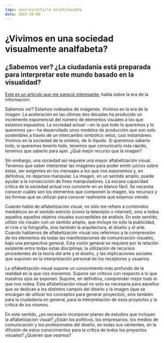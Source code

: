 ```yaml
---
tags: sources/article on/philosophy
date: 2015-10-09
---
```

#  ¿Vivimos en una sociedad visualmente analfabeta?
## ¿Sabemos ver? ¿La ciudadanía está preparada para interpretar este mundo basado en la visualidad?

[Este es un artículo que me pareció interesante](https://foroalfa.org/articulos/vivimos-en-una-sociedad-visualmente-analfabeta), habla sobre la era de la información:

Sabemos ver? Estamos rodeados de imágenes. Vivimos en la era de la imagen. La aceleración en las últimas dos décadas ha producido un incremento exponencial del número de elementos visuales a los que  estamos expuestos. La sociedad actual —en la que todo lo queremos y lo queremos ya— ha desarrollado unos modelos de producción que son solo sostenibles a través de un intercambio simbólico veloz, casi instantáneo. Vivimos en la sociedad de la síntesis, de lo líquido. Si queremos saberlo todo, si queremos tenerlo todo, tenemos que comunicarlo más rápido, tenemos que saberlo para ayer. ¿Qué mejor recurso que la imagen?

Sin embargo, una sociedad así requiere una mayor alfabetización visual. Tenemos que saber interpretar las imágenes para poder emitir juicios sobre éstas, ser exigentes en los mensajes a los que nos exponemos y, en definitiva, no dejarnos manipular. La imagen, en un sentido amplio, puede ayudar a la consecución de fines manipuladores. La escasa capacidad crítica de la sociedad actual nos convierte en un blanco fácil. Se necesita conocer cuáles son los elementos que componen la imagen, los recursos y las formas que se utilizan para conocer realmente qué estamos viendo.

Cuando hablo de alfabetización visual, no sólo me refiero a contenidos mediáticos en el sentido estricto (como la televisión o internet), sino a todos aquellos aquellos objetos visuales susceptibles de análisis. En  este sentido, utilizo «lo visual» con un sentido amplio, que incluye no sólo la publicidad, el cine o la fotografía, sino también la arquitectura, el diseño y el arte. Cuando hablamos de alfabetización visual nos referimos a la comprensión de los elementos de todas las manifestaciones de comunicación visuales, bajo una perspectiva general. Esta visión general se requiere por la relación existente entre todas estas disciplinas: la utilización de recursos procedentes de la teoría del arte y el diseño, y las implicaciones sociales que suponen en la interpretación personal de los receptores y usuarios.

La alfabetización visual supone un conocimiento más profundo de la realidad en la que nos movemos. Supone ser críticos con respecto a lo que nuestros ojos se exponen. Supone, en definitiva, comprender mejor todo lo que nos rodea. Esta alfabetización visual no solo es necesaria para aquellos que se dedican a los distintos campos del diseño y la imagen (que se encargan de utilizar los conceptos para generar proyectos), sino también para la ciudadanía en general, para la interpretación de esos proyectos y la crítica de los mismos.

En este sentido, ¿es necesario incorporar planes de estudios que incluyan la alfabetización visual? ¿Están los políticos, los empresarios, los medios de comunicación y los profesionales del diseño, en todas sus vertientes, en la difusión de estos conocimientos para la crítica de todos los proyectos visuales? ¿Quieren que veamos?
